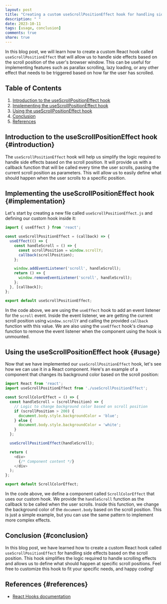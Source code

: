 ```yaml
---
layout: post
title: "Creating a custom useScrollPositionEffect hook for handling side effects based on scroll position"
description: " "
date: 2023-10-11
tags: [usage, conclusion]
comments: true
share: true
---
```


In this blog post, we will learn how to create a custom React hook called `useScrollPositionEffect` that will allow us to handle side effects based on the scroll position of the user's browser window. This can be useful for implementing features such as parallax scrolling, lazy loading, or any other effect that needs to be triggered based on how far the user has scrolled.

## Table of Contents
1. [Introduction to the useScrollPositionEffect hook](#introduction)
2. [Implementing the useScrollPositionEffect hook](#implementation)
3. [Using the useScrollPositionEffect hook](#usage)
4. [Conclusion](#conclusion)
5. [References](#references)

## Introduction to the useScrollPositionEffect hook {#introduction}

The `useScrollPositionEffect` hook will help us simplify the logic required to handle side effects based on the scroll position. It will provide us with a callback function that will be called every time the user scrolls, passing the current scroll position as parameters. This will allow us to easily define what should happen when the user scrolls to a specific position.

## Implementing the useScrollPositionEffect hook {#implementation}

Let's start by creating a new file called `useScrollPositionEffect.js` and defining our custom hook inside it:

```javascript
import { useEffect } from 'react';

const useScrollPositionEffect = (callback) => {
  useEffect(() => {
    const handleScroll = () => {
      const scrollPosition = window.scrollY;
      callback(scrollPosition);
    };

    window.addEventListener('scroll', handleScroll);
    return () => {
      window.removeEventListener('scroll', handleScroll);
    };
  }, [callback]);
};

export default useScrollPositionEffect;
```

In the code above, we are using the `useEffect` hook to add an event listener for the `scroll` event. Inside the event listener, we are getting the current scroll position using `window.scrollY` and calling the provided `callback` function with this value. We are also using the `useEffect` hook's cleanup function to remove the event listener when the component using the hook is unmounted.

## Using the useScrollPositionEffect hook {#usage}

Now that we have implemented our `useScrollPositionEffect` hook, let's see how we can use it in a React component. Here's an example of a component that changes its background color based on the scroll position:

```javascript
import React from 'react';
import useScrollPositionEffect from './useScrollPositionEffect';

const ScrollColorEffect = () => {
  const handleScroll = (scrollPosition) => {
    // Logic to change background color based on scroll position
    if (scrollPosition > 200) {
      document.body.style.backgroundColor = 'blue';
    } else {
      document.body.style.backgroundColor = 'white';
    }
  };

  useScrollPositionEffect(handleScroll);

  return (
    <div>
      {/* Component content */}
    </div>
  );
};

export default ScrollColorEffect;
```

In the code above, we define a component called `ScrollColorEffect` that uses our custom hook. We provide the `handleScroll` function as the callback to be called when the user scrolls. Inside this function, we change the background color of the `document.body` based on the scroll position. This is just a simple example, but you can use the same pattern to implement more complex effects.

## Conclusion {#conclusion}

In this blog post, we have learned how to create a custom React hook called `useScrollPositionEffect` for handling side effects based on the scroll position. This hook simplifies the logic required to handle scrolling effects and allows us to define what should happen at specific scroll positions. Feel free to customize this hook to fit your specific needs, and happy coding!

## References {#references}
- [React Hooks documentation](https://reactjs.org/docs/hooks-intro.html)